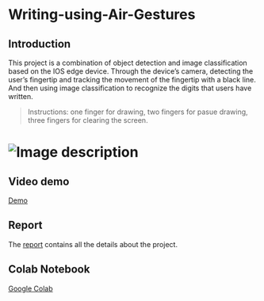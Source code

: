 # Writing-using-Air-Gestures

## Introduction

This project is a combination of object detection and image classification based on the IOS edge device. Through the device’s camera, detecting the user’s fingertip and tracking the movement of the fingertip with a black line. And then using image classification to recognize the digits that users have written.

> Instructions: one finger for drawing, two fingers for pasue drawing, three fingers for clearing the screen.

# ![Image description](https://docs.google.com/uc?export=download&id=1tG3LsgnMbuZcsekFZQT9Ya6_RaFptNnz)

## Video demo
[Demo](https://drive.google.com/open?id=19ldbsOgKHPOOy8gDnOchJrlWFlDBY_7a)

## Report
The [report](https://drive.google.com/open?id=19ldbsOgKHPOOy8gDnOchJrlWFlDBY_7a) contains all the details about the project.

## Colab Notebook
[Google Colab](https://drive.google.com/open?id=1UzoT5bEjTK-3xBk4jSxnT-T3FgIiluXT)

